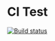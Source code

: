 # CI Test 
[![Build status](https://ci.appveyor.com/api/projects/status/8b290695jf9vd9ti?svg=true)](https://ci.appveyor.com/project/Julie-T/unit-test-2)